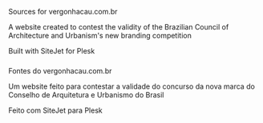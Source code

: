 Sources for vergonhacau.com.br

A website created to contest the validity of the Brazilian Council of Architecture and Urbanism's new branding competition

Built with SiteJet for Plesk

###

Fontes do vergonhacau.com.br

Um website feito para contestar a validade do concurso da nova marca do Conselho de Arquitetura e Urbanismo do Brasil

Feito com SiteJet para Plesk
